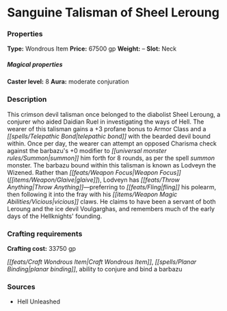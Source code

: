 ﻿---
Title: "Sanguine Talisman of Sheel Leroung"
Type: "Wondrous Item"
Price: "67500 gp"
Weight: "–"
Slot: "Neck"
Caster level: "8"
Aura: "moderate conjuration"
Description: |
  "This crimson devil talisman once belonged to the diabolist Sheel Leroung, a conjurer who aided Daidian Ruel in investigating the ways of Hell. The wearer of this talisman gains a +3 profane bonus to Armor Class and a _telepathic bond_ with the bearded devil bound within. Once per day, the wearer can attempt an opposed Charisma check against the barbazu's +0 modifier to summon him forth for 8 rounds, as per the spell _summon monster_. The barbazu bound within this talisman is known as Lodveyn the Wizened. Rather than Weapon Focus (glaive), Lodveyn has Throw Anything—preferring to fling his polearm, then following it into the fray with his vicious claws. He claims to have been a servant of both Leroung and the ice devil Voulgarghas, and remembers much of the early days of the Hellknights' founding."
Crafting cost: "33750 gp"
Sources: "['Hell Unleashed']"
---

# Sanguine Talisman of Sheel Leroung

### Properties

**Type:** Wondrous Item **Price:** 67500 gp **Weight:** – **Slot:** Neck

##### Magical properties

**Caster level:** 8 **Aura:** moderate conjuration

### Description

This crimson devil talisman once belonged to the diabolist Sheel Leroung, a conjurer who aided Daidian Ruel in investigating the ways of Hell. The wearer of this talisman gains a +3 profane bonus to Armor Class and a _[[spells/Telepathic Bond|telepathic bond]]_ with the bearded devil bound within. Once per day, the wearer can attempt an opposed Charisma check against the barbazu's +0 modifier to _[[universal monster rules/Summon|summon]]_ him forth for 8 rounds, as per the spell _summon_ monster. The barbazu bound within this talisman is known as Lodveyn the Wizened. Rather than _[[feats/Weapon Focus|Weapon Focus]]_ (_[[items/Weapon/Glaive|glaive]]_), Lodveyn has _[[feats/Throw Anything|Throw Anything]]_—preferring to _[[feats/Fling|fling]]_ his polearm, then following it into the fray with his _[[items/Weapon Magic Abilities/Vicious|vicious]]_ claws. He claims to have been a servant of both Leroung and the ice devil Voulgarghas, and remembers much of the early days of the Hellknights' founding.

### Crafting requirements

**Crafting cost:** 33750 gp

_[[feats/Craft Wondrous Item|Craft Wondrous Item]]_, _[[spells/Planar Binding|planar binding]]_, ability to conjure and bind a barbazu

### Sources

* Hell Unleashed